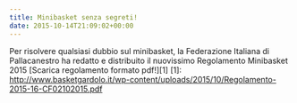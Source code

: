 ```yaml
---
title: Minibasket senza segreti!
date: 2015-10-14T21:09:02+00:00
---
```

Per risolvere qualsiasi dubbio sul minibasket, la Federazione Italiana di Pallacanestro ha redatto e distribuito il nuovissimo Regolamento Minibasket 2015 \[Scarica regolamento formato pdf!\]\[1\] \[1\]: http://www.basketgardolo.it/wp-content/uploads/2015/10/Regolamento-2015-16-CF02102015.pdf